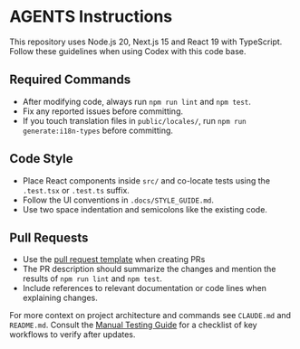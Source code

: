 # AGENTS Instructions

This repository uses Node.js 20, Next.js 15 and React 19 with TypeScript. Follow these guidelines when using Codex with this code base.

## Required Commands
- After modifying code, always run `npm run lint` and `npm test`.
- Fix any reported issues before committing.
- If you touch translation files in `public/locales/`, run `npm run generate:i18n-types` before committing.

## Code Style
- Place React components inside `src/` and co-locate tests using the `.test.tsx` or `.test.ts` suffix.
- Follow the UI conventions in `.docs/STYLE_GUIDE.md`.
- Use two space indentation and semicolons like the existing code.

## Pull Requests
- Use the [pull request template](../../.github/pull_request_template.md) when creating PRs
- The PR description should summarize the changes and mention the results of `npm run lint` and `npm test`.
- Include references to relevant documentation or code lines when explaining changes.

For more context on project architecture and commands see `CLAUDE.md` and `README.md`.
Consult the [Manual Testing Guide](../testing/MANUAL_TESTING_GUIDE.md) for a checklist of key workflows to verify after updates.
